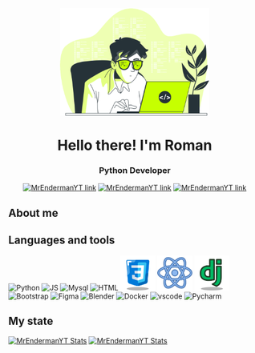 <div align="center">
<img weight="300" height="215" src="table.svg">
<h1>Hello there! I'm Roman</h1>
<h3>Python Developer</h3>

[![MrEndermanYT link](https://img.shields.io/badge/TELEGRAM-blue?style=for-the-badge&logo=telegram&logoColor=white)](https://github.com/MrEnderman-YT)
[![MrEndermanYT link](https://img.shields.io/badge/DISCORD-blue?style=for-the-badge&logo=discord&logoColor=white)](https://github.com/MrEnderman-YT)
[![MrEndermanYT link](https://img.shields.io/badge/LINKEDIN-blue?style=for-the-badge&logo=linkedin&logoColor=white)](https://github.com/MrEnderman-YT)
</div>
<div align="left">
<h2>About me</h2>
<h2>Languages and tools</h2>

<img src="https://img.icons8.com/?size=100&id=W3gfKnMhfM6h&format=png&color=000000" weight="70" height="70" title="Python"/>

<img src="https://github.com/user-attachments/assets/877ac7db-b62e-44bf-9899-66da832207d2" weight="70" height="70" title="JS"/>

<img src="https://github.com/user-attachments/assets/664297ba-71f3-4ef0-875e-b65c62c8acff" weight="70" height="70" title="Mysql"/>

<img src="https://github.com/user-attachments/assets/9a931838-9c53-4169-a183-4b272ce5980f" weight="70" height="70" title="HTML"/>

<img src="css-icon.svg" weight="70" height="70" title="CSS"/>

<img src="icons-react.svg" weight="70" height="70" title="REACT"/>
 
<img src="icon-django.svg" weight="70" height="70" title="Django"/>

<img src="https://cdn.jsdelivr.net/gh/devicons/devicon@latest/icons/bootstrap/bootstrap-original.svg" weight="50" height="50" title="Bootstrap"/>

<img src="https://cdn.jsdelivr.net/gh/devicons/devicon@latest/icons/figma/figma-original.svg" weight="50" height="50" title="Figma"/>

<img src="https://cdn.jsdelivr.net/gh/devicons/devicon@latest/icons/blender/blender-original.svg" weight="50" height="50" title="Blender"/>

<img src="https://cdn.jsdelivr.net/gh/devicons/devicon@latest/icons/docker/docker-original.svg" weight="50" height="50" title="Docker"/>

<img src="https://cdn.jsdelivr.net/gh/devicons/devicon@latest/icons/vscode/vscode-original.svg" weight="50" height="50" title="vscode"/>

<img src="https://cdn.jsdelivr.net/gh/devicons/devicon@latest/icons/pycharm/pycharm-original.svg" weight="50" height="50" title="Pycharm"/>
          
<h2>My state</h2>
  
[![MrEndermanYT Stats](https://github-readme-stats.vercel.app/api?username=MrEnderman-YT&show_icons=true&theme=merko&locale=en)](https://github.com/anuraghazra/github-readme-stats) [![MrEndermanYT Stats](https://github-readme-stats.vercel.app/api/top-langs/?username=MrEnderman-YT&theme=blue-green)](https://github.com/anuraghazra/github-readme-stats)

</div>
